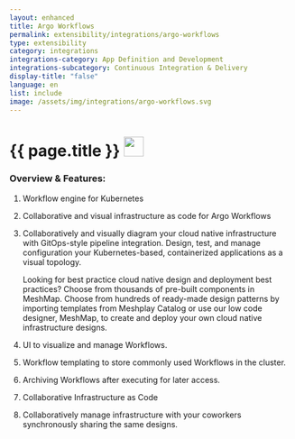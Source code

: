 ```yaml
---
layout: enhanced
title: Argo Workflows
permalink: extensibility/integrations/argo-workflows
type: extensibility
category: integrations
integrations-category: App Definition and Development
integrations-subcategory: Continuous Integration & Delivery
display-title: "false"
language: en
list: include
image: /assets/img/integrations/argo-workflows.svg
---
```


<h1>{{ page.title }} <img src="{{ page.image }}" style="width: 35px; height: 35px;" /></h1>


<!-- This needs replaced with the Category property, not the sub-category.
 #### About: Workflow engine for Kubernetes -->

### Overview & Features:

1. Workflow engine for Kubernetes

2. Collaborative and visual infrastructure as code for Argo Workflows

4. 
    Collaboratively and visually diagram your cloud native infrastructure with GitOps-style pipeline integration. Design, test, and manage configuration your Kubernetes-based, containerized applications as a visual topology.



    Looking for best practice cloud native design and deployment best practices? Choose from thousands of pre-built components in MeshMap. Choose from hundreds of ready-made design patterns by importing templates from Meshplay Catalog or use our low code designer, MeshMap, to create and deploy your own cloud native infrastructure designs.



5. UI to visualize and manage Workflows.

6. Workflow templating to store commonly used Workflows in the cluster.

7. Archiving Workflows after executing for later access.

8. Collaborative Infrastructure as Code

9. Collaboratively manage infrastructure with your coworkers synchronously sharing the same designs.

